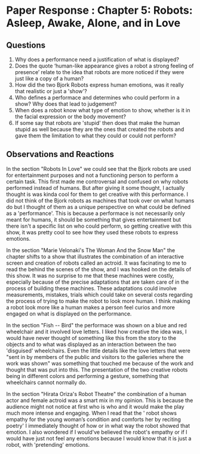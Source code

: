 # Paper Response : Chapter 5: Robots: Asleep, Awake, Alone, and in Love

## Questions
1. Why does a performance need a justification of what is displayed?
2. Does the quote ‘human-like appearance gives a robot a strong feeling of presence’ relate to the idea that robots are more noticed if they were just like a copy of a human?
3. How did the two Bjork Robots express human emotions, was it really that realistic or just a 'show'?
4. Who defines a performace and determines who could perform in a show? Why does that lead to judgement?
6. When does a robot know what type of emotion to show, whether is it in the facial expression or the body movement?
7. If some say that robots are 'stupid' then does that make the human stupid as well because they are the ones that created the robots and gave them the limitation to what they could or could not perform?

## Observations and Reactions

In the section "Robots In Love" we could see that the Bjork robots are used for entertainment purposes and not a functioning person to perform a certain task. This first made me controversal and confused on why robots performed instead of humans. But after giving it some thought, I actually thought is was kinda cool for them to get creative with this performance. I did not think of the Bjork robots as machines that took over on what humans do but I thought of them as a unique perspective on what could be defined as a 'performance'. This is because a performace is not necessarily only meant for humans, it should be something that gives entertainment but there isn't a specific list on who could perform, so getting creative with this show, it was pretty cool to see how they used these robots to express emotions.

In the section "Marie Velonaki's The Woman And the Snow Man" the chapter shifts to a show that illustrates the combination of an interactive screen and creation of robots called an actroid. It was facinating to me to read the behind the scenes of the show, and I was hooked on the details of this show. It was no surprise to me that these machines were costly, especially because of the precise adaptations that are taken care of in the process of building these machines. These adaptations could involve measurements, mistakes, trials which could take on several costs regarding the process of trying to make the robot to look more human. I think making a robot look more like a human makes a person feel curios and more engaged on what is displayed on the performance.

In the section "Fish -- Bird" the performace was shown on a blue and red wheelchair and it involved love letters. I liked how creative the idea was, I would have never thought of something like this from the story to the objects and to what was displayed as an interaction between the two 'disguised' wheelchairs. Even the little details like the love letters that were "sent in by members of the public and visitors to the galleries where the work was shown" was something that touched me because of the work and thought that was put into this. The presentation of the two creative robots being in different colors and performing a gesture, something that wheelchairs cannot normally do.

In the section "Hirata Oriza's Robot Theatre" the combination of a human actor and female actroid was a smart mix in my opinion. This is because the audience might not notice at first who is who and it would make the play much more intense and engaging. When I read that the ' robot shows empathy for the young woman’s condition and comforts her by reciting poetry' I immediately thought of how or in what way the robot showed that emotion. I also wondered if I would've believed the robot's empathy or if I would have just not feel any emotions because I would know that it is just a robot, with 'pretending' emotions.
